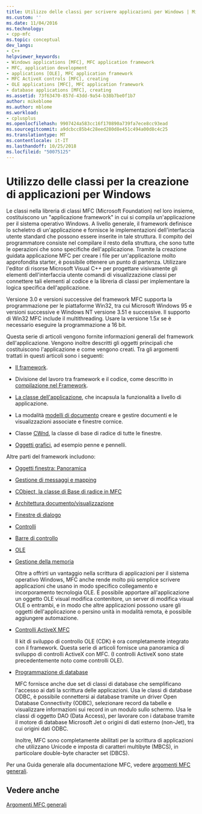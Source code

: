 ```yaml
---
title: Utilizzo delle classi per scrivere applicazioni per Windows | Microsoft Docs
ms.custom: ''
ms.date: 11/04/2016
ms.technology:
- cpp-mfc
ms.topic: conceptual
dev_langs:
- C++
helpviewer_keywords:
- Windows applications [MFC], MFC application framework
- MFC, application development
- applications [OLE], MFC application framework
- MFC ActiveX controls [MFC], creating
- OLE applications [MFC], MFC application framework
- database applications [MFC], creating
ms.assetid: 73f63470-857d-43dd-9a54-b38b7be0f1b7
author: mikeblome
ms.author: mblome
ms.workload:
- cplusplus
ms.openlocfilehash: 9907424a583cc16f170890a739fa7ece8cc93ead
ms.sourcegitcommit: a9dcbcc85b4c28eed280d8e451c494a00d8c4c25
ms.translationtype: MT
ms.contentlocale: it-IT
ms.lasthandoff: 10/25/2018
ms.locfileid: "50075125"
---
```

# <a name="using-the-classes-to-write-applications-for-windows"></a>Utilizzo delle classi per la creazione di applicazioni per Windows

Le classi nella libreria di classi MFC (Microsoft Foundation) nel loro insieme, costituiscono un "applicazione framework" in cui si compila un'applicazione per il sistema operativo Windows. A livello generale, il framework definisce lo scheletro di un'applicazione e fornisce le implementazioni dell'interfaccia utente standard che possono essere inserite in tale struttura. Il compito del programmatore consiste nel compilare il resto della struttura, che sono tutte le operazioni che sono specifiche dell'applicazione. Tramite la creazione guidata applicazione MFC per creare i file per un'applicazione molto approfondita starter, è possibile ottenere un punto di partenza. Utilizzare l'editor di risorse Microsoft Visual C++ per progettare visivamente gli elementi dell'interfaccia utente comandi di visualizzazione classi per connettere tali elementi al codice e la libreria di classi per implementare la logica specifica dell'applicazione.

Versione 3.0 e versioni successive del framework MFC supporta la programmazione per le piattaforme Win32, tra cui Microsoft Windows 95 e versioni successive e Windows NT versione 3.51 e successive. Il supporto di Win32 MFC include il multithreading. Usare la versione 1.5*x* se è necessario eseguire la programmazione a 16 bit.

Questa serie di articoli vengono fornite informazioni generali del framework dell'applicazione. Vengono inoltre descritti gli oggetti principali che costituiscono l'applicazione e come vengono creati. Tra gli argomenti trattati in questi articoli sono i seguenti:

- [Il framework](../mfc/framework-mfc.md).

- Divisione del lavoro tra framework e il codice, come descritto in [compilazione nel Framework](../mfc/building-on-the-framework.md).

- [La classe dell'applicazione](../mfc/cwinapp-the-application-class.md), che incapsula la funzionalità a livello di applicazione.

- La modalità [modelli di documento](../mfc/document-templates-and-the-document-view-creation-process.md) creare e gestire documenti e le visualizzazioni associate e finestre cornice.

- Classe [CWnd](../mfc/window-objects.md), la classe di base di radice di tutte le finestre.

- [Oggetti grafici](../mfc/graphic-objects.md), ad esempio penne e pennelli.

Altre parti del framework includono:

- [Oggetti finestra: Panoramica](../mfc/window-objects.md)

- [Gestione di messaggi e mapping](../mfc/message-handling-and-mapping.md)

- [CObject, la classe di Base di radice in MFC](../mfc/using-cobject.md)

- [Architettura documento/visualizzazione](../mfc/document-view-architecture.md)

- [Finestre di dialogo](../mfc/dialog-boxes.md)

- [Controlli](../mfc/controls-mfc.md)

- [Barre di controllo](../mfc/control-bars.md)

- [OLE](../mfc/ole-in-mfc.md)

- [Gestione della memoria](../mfc/memory-management.md)

   Oltre a offrirti un vantaggio nella scrittura di applicazioni per il sistema operativo Windows, MFC anche rende molto più semplice scrivere applicazioni che usano in modo specifico collegamento e incorporamento tecnologia OLE. È possibile apportare all'applicazione un oggetto OLE visual modifica contenitore, un server di modifica visual OLE o entrambi, e in modo che altre applicazioni possono usare gli oggetti dell'applicazione o persino unità in modalità remota, è possibile aggiungere automazione.

- [Controlli ActiveX MFC](../mfc/mfc-activex-controls.md)

   Il kit di sviluppo di controllo OLE (CDK) è ora completamente integrato con il framework. Questa serie di articoli fornisce una panoramica di sviluppo di controlli ActiveX con MFC. (I controlli ActiveX sono state precedentemente noto come controlli OLE).

- [Programmazione di database](../data/data-access-programming-mfc-atl.md)

   MFC fornisce anche due set di classi di database che semplificano l'accesso ai dati la scrittura delle applicazioni. Usa le classi di database ODBC, è possibile connettersi ai database tramite un driver Open Database Connectivity (ODBC), selezionare record da tabelle e visualizzare informazioni sui record in un modulo sullo schermo. Usa le classi di oggetto DAO (Data Access), per lavorare con i database tramite il motore di database Microsoft Jet o origini di dati esterno (non-Jet), tra cui origini dati ODBC.

   Inoltre, MFC sono completamente abilitati per la scrittura di applicazioni che utilizzano Unicode e imposta di caratteri multibyte (MBCS), in particolare double-byte character set (DBCS).

Per una Guida generale alla documentazione MFC, vedere [argomenti MFC generali](../mfc/general-mfc-topics.md).

## <a name="see-also"></a>Vedere anche

[Argomenti MFC generali](../mfc/general-mfc-topics.md)

